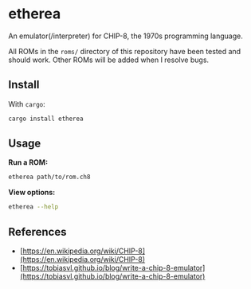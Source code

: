 # etherea

An emulator(/interpreter) for CHIP-8, the 1970s programming language. 

All ROMs in the `roms/` directory of this repository have been tested and should work. Other ROMs will be added when I resolve bugs.

## Install

With `cargo`:

```sh
cargo install etherea
```

## Usage

**Run a ROM:**

```sh
etherea path/to/rom.ch8
```

**View options:**

```sh
etherea --help
```

## References

- [https://en.wikipedia.org/wiki/CHIP-8](https://en.wikipedia.org/wiki/CHIP-8)
- [https://tobiasvl.github.io/blog/write-a-chip-8-emulator](https://tobiasvl.github.io/blog/write-a-chip-8-emulator)
